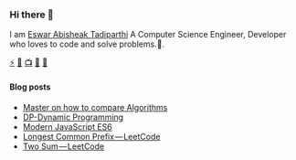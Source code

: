 ### Hi there 👋

I am [Eswar Abisheak Tadiparthi](https://eswar.dev) A Computer Science Engineer, Developer who loves to code and solve problems.🚀.  


<!--

Here are some ideas to get you started:

- 🔭 I’m currently working on ...
- 🌱 I’m currently learning ...
- 👯 I’m looking to collaborate on ...
- 🤔 I’m looking for help with ...
- 💬 Ask me about ...
- 📫 How to reach me: ...
- 😄 Pronouns: ...
- ⚡ Fun fact: ...
-->
<a href="https://github.com/eswar2001">⚡</a>
<a href="https://www.linkedin.com/in/eswar2001">👯</a>
<a href="https://eswar2001.medium.com">📺</a>
<a href="https://twitter.com/_eswar2001">🐤</a>
<a href="mailto:teswar2001@gmail.com">📧</a>
<br/>

#### Blog posts
<!-- BLOG-POST-LIST:START -->
- [Master on how to compare Algorithms](https://eswar2001.medium.com/master-to-compare-algorithms-768d82518974?source=rss-7d324d2ed1b7------2)
- [DP-Dynamic Programming](https://eswar2001.medium.com/dp-dynamic-programming-97ca63cfb025?source=rss-7d324d2ed1b7------2)
- [Modern JavaScript ES6](https://eswar2001.medium.com/modern-javascript-es6-dc827033b043?source=rss-7d324d2ed1b7------2)
- [Longest Common Prefix — LeetCode](https://eswar2001.medium.com/longest-common-prefix-leetcode-c634047a6301?source=rss-7d324d2ed1b7------2)
- [Two Sum — LeetCode](https://eswar2001.medium.com/two-sum-leetcode-297e79972460?source=rss-7d324d2ed1b7------2)
<!-- BLOG-POST-LIST:END -->
